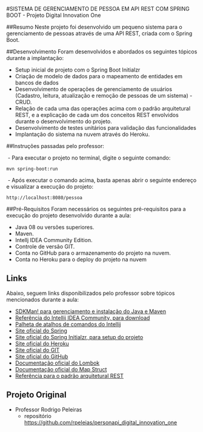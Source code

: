 #SISTEMA DE GERENCIAMENTO DE PESSOA EM API REST COM SPRING BOOT - Projeto Digital Innovation One

##Resumo
Neste projeto foi desenvolvido um pequeno sistema para o gerenciamento de pessoas através de uma API REST, criada com o Spring Boot.

##Desenvolvimento
Foram desenvolvidos e abordados os seguintes tópicos durante a implantação:

* Setup inicial de projeto com o Spring Boot Initialzr 
* Criação de modelo de dados para o mapeamento de entidades em bancos de dados
* Desenvolvimento de operações de gerenciamento de usuários (Cadastro, leitura, atualização e remoção de pessoas de um sistema) - CRUD.
* Relação de cada uma das operações acima com o padrão arquitetural REST, e a explicação de cada um dos conceitos REST envolvidos durante o desenvolvimento do projeto.
* Desenvolvimento de testes unitários para validação das funcionalidades
* Implantação do sistema na nuvem através do Heroku.

##Instruções passadas pelo professor:

​	- Para executar o projeto no terminal, digite o seguinte comando:

```shell script
mvn spring-boot:run 
```

​	- Após executar o comando acima, basta apenas abrir o seguinte endereço e visualizar a execução do projeto:

```
http://localhost:8080/pessoa
```

##Pré-Requisitos
Foram necessários os seguintes pré-requisitos para a execução do projeto desenvolvido durante a aula:

* Java 08 ou versões superiores.
* Maven.
* Intellj IDEA Community Edition.
* Controle de versão GIT.
* Conta no GitHub para o armazenamento do projeto na nuvem.
* Conta no Heroku para o deploy do projeto na nuvem

## Links
Abaixo, seguem links disponibilizados pelo professor sobre tópicos mencionados durante a aula:

* [SDKMan! para gerenciamento e instalação do Java e Maven](https://sdkman.io/)
* [Referência do Intellij IDEA Community, para download](https://www.jetbrains.com/idea/download)
* [Palheta de atalhos de comandos do Intellij](https://resources.jetbrains.com/storage/products/intellij-idea/docs/IntelliJIDEA_ReferenceCard.pdf)
* [Site oficial do Spring](https://spring.io/)
* [Site oficial do Spring Initialzr, para setup do projeto](https://start.spring.io/)
* [Site oficial do Heroku](https://www.heroku.com/)
* [Site oficial do GIT](https://git-scm.com/)
* [Site oficial do GitHub](http://github.com/)
* [Documentação oficial do Lombok](https://projectlombok.org/)
* [Documentação oficial do Map Struct](https://mapstruct.org/)
* [Referência para o padrão arquitetural REST](https://restfulapi.net/)

## Projeto Original
- Professor Rodrigo Peleiras
  - repositório https://github.com/rpeleias/personapi_digital_innovation_one
